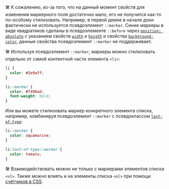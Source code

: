 🛠 К сожалению, из-за того, что на данный момент свойств для изменения маркерного поля достаточно мало, его не получится как-то по-особому стилизовать. Например, в первой демке в начале доки фактически не используется псевдоэлемент `::marker`. Синие маркеры в виде квадратиков сделаны в псевдоэлементе `::before` через [`position: absolute`](/css/position/) с указанием свойств [`width`](/css/width/) и [`heigth`](/css/height/) и свойства [`background-color`](/css/background-color/), данные свойства псевдоэлемент `::marker` не поддерживает.

🛠 Используя псевдоэлемент `::marker`, маркеры можно стилизовать отдельно от самой контентной части элемента `<li>`:

```css
li {
  color: #2e9aff;
}

li::marker {
  color: #f498ad;
  font-weight: bold;
}
```

Или вы можете стилизовать маркер конкретного элемента списка, например, комбинируя псевдоэлемент `::marker` с псевдоклассом [`last-of-type`](/css/nth-of-type/):

```css
li::marker {
  color: aquamarine;
}

li:last-of-type::marker {
  color: tomato;
}
```

🛠 Взаимодействовать можно не только с маркерами элементов списка `<ul>`. Также можно влиять и на элементы списка `<ol>` при помощи [счётчиков в CSS](/css/css-counters/).


